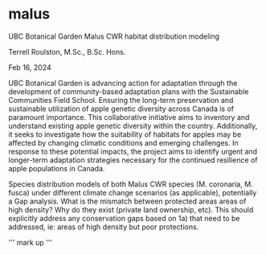 # malus
UBC Botanical Garden Malus CWR habitat distribution modeling

Terrell Roulston, M.Sc., B.Sc. Hons.

Feb 16, 2024

UBC Botanical Garden is advancing action for adaptation through the development of community-based adaptation plans with the Sustainable Communities Field School. Ensuring the long-term preservation and sustainable utilization of apple genetic diversity across Canada is of paramount importance. This collaborative initiative aims to inventory and understand existing apple genetic diversity within the country. Additionally, it seeks to investigate how the suitability of habitats for apples may be affected by changing climatic conditions and emerging challenges. In response to these potential impacts, the project aims to identify urgent and longer-term adaptation strategies necessary for the continued resilience of apple populations in Canada.

Species distribution models of both Malus CWR species (M. coronaria, M. fusca) under different climate change scenarios (as applicable), potentially a Gap analysis. What is the mismatch between protected areas areas of high density? Why do they exist (private land ownership, etc). This should explicitly address any conservation gaps based on 1a) that need to be addressed, ie: areas of high density but poor protections.

'''
mark up
'''
